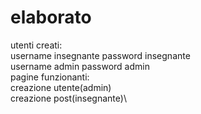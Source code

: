 # elaborato
utenti creati:\
username insegnante password insegnante\
username admin password admin\
pagine funzionanti:\
creazione utente(admin)\
creazione post(insegnante)\
